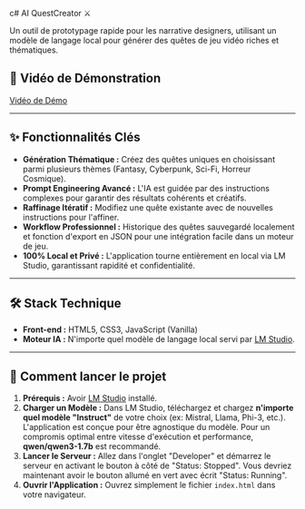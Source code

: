 c# AI QuestCreator ⚔️

Un outil de prototypage rapide pour les narrative designers, utilisant un modèle de langage local pour générer des quêtes de jeu vidéo riches et thématiques.

## 🎥 Vidéo de Démonstration

[Vidéo de Démo](https://youtu.be/NW4dkyE-Nq4?si=QtaWCPjd0gv2OPul)

---

## ✨ Fonctionnalités Clés

- **Génération Thématique :** Créez des quêtes uniques en choisissant parmi plusieurs thèmes (Fantasy, Cyberpunk, Sci-Fi, Horreur Cosmique).
- **Prompt Engineering Avancé :** L'IA est guidée par des instructions complexes pour garantir des résultats cohérents et créatifs.
- **Raffinage Itératif :** Modifiez une quête existante avec de nouvelles instructions pour l'affiner.
- **Workflow Professionnel :** Historique des quêtes sauvegardé localement et fonction d'export en JSON pour une intégration facile dans un moteur de jeu.
- **100% Local et Privé :** L'application tourne entièrement en local via LM Studio, garantissant rapidité et confidentialité.

---

## 🛠️ Stack Technique

- **Front-end :** HTML5, CSS3, JavaScript (Vanilla)
- **Moteur IA :** N'importe quel modèle de langage local servi par [LM Studio](https://lmstudio.ai/).

---

## 🚀 Comment lancer le projet

1.  **Prérequis :** Avoir [LM Studio](https://lmstudio.ai/) installé.
2.  **Charger un Modèle :** Dans LM Studio, téléchargez et chargez **n'importe quel modèle "Instruct"** de votre choix (ex: Mistral, Llama, Phi-3, etc.). L'application est conçue pour être agnostique du modèle. Pour un compromis optimal entre vitesse d'exécution et performance, **qwen/qwen3-1.7b** est recommandé.
3.  **Lancer le Serveur :** Allez dans l'onglet "Developer" et démarrez le serveur en activant le bouton à côté de "Status: Stopped". Vous devriez maintenant avoir le bouton allumé en vert avec écrit "Status: Running".
4.  **Ouvrir l'Application :** Ouvrez simplement le fichier `index.html` dans votre navigateur.
